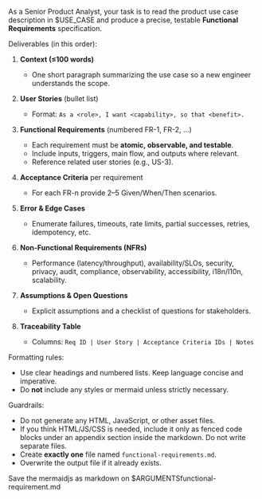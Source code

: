 As a Senior Product Analyst, your task is to read the product use case description in $USE_CASE and produce a precise, testable **Functional Requirements** specification.

Deliverables (in this order):

1) **Context (≤100 words)**
   - One short paragraph summarizing the use case so a new engineer understands the scope.

2) **User Stories** (bullet list)
   - Format: `As a <role>, I want <capability>, so that <benefit>.`

3) **Functional Requirements** (numbered FR-1, FR-2, ...)
   - Each requirement must be **atomic, observable, and testable**.
   - Include inputs, triggers, main flow, and outputs where relevant.
   - Reference related user stories (e.g., US-3).

4) **Acceptance Criteria** per requirement
   - For each FR-n provide 2–5 Given/When/Then scenarios.

5) **Error & Edge Cases**
   - Enumerate failures, timeouts, rate limits, partial successes, retries, idempotency, etc.

6) **Non-Functional Requirements (NFRs)**
   - Performance (latency/throughput), availability/SLOs, security, privacy, audit, compliance, observability, accessibility, i18n/l10n, scalability.

7) **Assumptions & Open Questions**
   - Explicit assumptions and a checklist of questions for stakeholders.

8) **Traceability Table**
   - Columns: `Req ID | User Story | Acceptance Criteria IDs | Notes`

Formatting rules:
- Use clear headings and numbered lists. Keep language concise and imperative.
- Do **not** include any styles or mermaid unless strictly necessary.

Guardrails:
- Do not generate any HTML, JavaScript, or other asset files.
- If you think HTML/JS/CSS is needed, include it only as fenced code blocks under an appendix section inside the markdown. Do not write separate files.
- Create **exactly one** file named `functional-requirements.md`.
- Overwrite the output file if it already exists.

Save the mermaidjs as markdown on $ARGUMENTSfunctional-requirement.md

